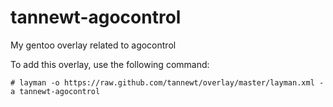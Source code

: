 tannewt-agocontrol
===============

My gentoo overlay related to agocontrol

To add this overlay, use the following command:

    # layman -o https://raw.github.com/tannewt/overlay/master/layman.xml -a tannewt-agocontrol
